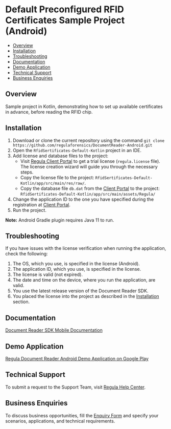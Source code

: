 # Default Preconfigured RFID Certificates Sample Project (Android)

* [Overview](#overview)
* [Installation](#installation)
* [Troubleshooting](#troubleshooting)
* [Documentation](#documentation)
* [Demo Application](#demo-application)
* [Technical Support](#technical-support)
* [Business Enquiries](#business-enquiries)

## Overview

Sample project in Kotlin, demonstrating how to set up available certificates in advance, before reading the RFID chip.

## Installation

1. Download or clone the current repository using the command `git clone https://github.com/regulaforensics/DocumentReader-Android.git`
2. Open the `RfidSertificates-Default-Kotlin` project in an IDE.
3. Add license and database files to the project:
   - Visit [Regula Client Portal](https://client.regulaforensics.com/) to get a trial license (`regula.license` file). The license creation wizard will guide you through the necessary steps.
   - Copy the license file to the project: `RfidSertificates-Default-Kotlin/app/src/main/res/raw/`. 
   - Copy the database file `db.dat` from the [Client Portal](https://client.regulaforensics.com/customer/databases) to the project: `RfidSertificates-Default-Kotlin/app/src/main/assets/Regula/`
4. Change the application ID to the one you have specified during the registration at [Client Portal](https://client.regulaforensics.com/).
5. Run the project.
   
**Note:** Android Gradle plugin requires Java 11 to run.

## Troubleshooting

If you have issues with the license verification when running the application, check the following:

1. The OS, which you use, is specified in the license (Android).
2. The application ID, which you use, is specified in the license.
3. The license is valid (not expired).
4. The date and time on the device, where you run the application, are valid.
5. You use the latest release version of the Document Reader SDK.
6. You placed the license into the project as described in the [Installation](#installation) section.

## Documentation

<a target="_blank" href="https://docs.regulaforensics.com/develop/doc-reader-sdk/mobile/">Document Reader SDK Mobile Documentation</a>

## Demo Application

<a target="_blank" href="https://play.google.com/store/apps/details?id=com.regula.documentreader">Regula Document Reader Android Demo Application on Google Play</a>

## Technical Support

To submit a request to the Support Team, visit <a target="_blank" href="https://support.regulaforensics.com/hc/en-us/requests/new?utm_source=github">Regula Help Center</a>.

## Business Enquiries

To discuss business opportunities, fill the <a target="_blank" href="https://explore.regula.app/docs-support-request">Enquiry Form</a> and specify your scenarios, applications, and technical requirements.